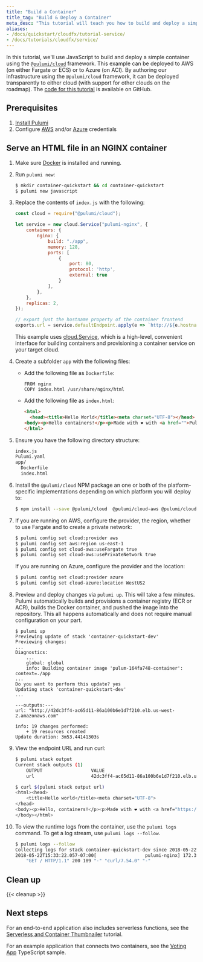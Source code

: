 ```yaml
---
title: "Build a Container"
title_tag: "Build & Deploy a Container"
meta_desc: "This tutorial will teach you how to build and deploy a simple Dockerized application to AWS or Azure using Pulumi Cloud Framework."
aliases:
- /docs/quickstart/cloudfx/tutorial-service/
- /docs/tutorials/cloudfx/service/
---
```


In this tutorial, we'll use JavaScript to build and deploy a simple container using the [`@pulumi/cloud`](/docs/reference/pkg/nodejs/pulumi/cloud) framework.  This example can be deployed to AWS (on either Fargate or ECS) or to Azure (on ACI).  By authoring our infrastructure using the `@pulumi/cloud` framework, it can be deployed transparently to either cloud (with support for other clouds on the roadmap). The [code for this tutorial](https://github.com/pulumi/examples/tree/master/cloud-js-containers) is available on GitHub.

## Prerequisites

1. [Install Pulumi](/docs/install/)
1. Configure [AWS](/registry/packages/aws/installation-configuration/) and/or [Azure](/registry/packages/azure/installation-configuration/) credentials

## Serve an HTML file in an NGINX container

1. Make sure [Docker](https://docs.docker.com/install/) is installed and running.

1. Run `pulumi new`:

    ```bash
    $ mkdir container-quickstart && cd container-quickstart
    $ pulumi new javascript
    ```

1. Replace the contents of `index.js` with the following:

    ```javascript
    const cloud = require("@pulumi/cloud");

    let service = new cloud.Service("pulumi-nginx", {
        containers: {
            nginx: {
                build: "./app",
                memory: 128,
                ports: [
                    {
                        port: 80,
                        protocol: 'http',
                        external: true
                    }
                ],
            },
        },
        replicas: 2,
    });

    // export just the hostname property of the container frontend
    exports.url = service.defaultEndpoint.apply(e => `http://${e.hostname}`);
    ```

    This example uses [cloud.Service](/docs/reference/pkg/nodejs/pulumi/cloud#Service), which is a high-level, convenient interface for building containers and provisioning a container service on your target cloud.

1. Create a subfolder `app` with the following files:

    - Add the following file as `Dockerfile`:

      ```docker
      FROM nginx
      COPY index.html /usr/share/nginx/html
      ```

    - Add the following file as `index.html`:

      ```html
      <html>
        <head><title>Hello World</title><meta charset="UTF-8"></head>
      <body><p>Hello containers!</p><p>Made with ❤️ with <a href="">Pulumi</a></p></body>
      </html>
      ```

1. Ensure you have the following directory structure:

    ```bash
    index.js
    Pulumi.yaml
    app/
      Dockerfile
      index.html
    ```

1. Install the `@pulumi/cloud` NPM package an one or both of the platform-specific implementations depending on which platform you will deploy to:

    ```bash
    $ npm install --save @pulumi/cloud  @pulumi/cloud-aws @pulumi/cloud-azure
    ```

1. If you are running on AWS, configure the provider, the region, whether to use Fargate and to create a private network:

    ```bash
    $ pulumi config set cloud:provider aws
    $ pulumi config set aws:region us-east-1
    $ pulumi config set cloud-aws:useFargate true
    $ pulumi config set cloud-aws:usePrivateNetwork true
    ```

    If you are running on Azure, configure the provider and the location:

    ```bash
    $ pulumi config set cloud:provider azure
    $ pulumi config set cloud-azure:location WestUS2
    ```

1. Preview and deploy changes via `pulumi up`. This will take a few minutes. Pulumi automatically builds and provisions a container registry (ECR or ACR), builds the Docker container, and pushed the image into the repository. This all happens automatically and does not require manual configuration on your part.

    ```
    $ pulumi up
    Previewing update of stack 'container-quickstart-dev'
    Previewing changes:
    ...
    Diagnostics:
        ...
        global: global
        info: Building container image 'pulum-164fa748-container': context=./app
    ...
    Do you want to perform this update? yes
    Updating stack 'container-quickstart-dev'
    ...

    ---outputs:---
    url: "http://42dc3ff4-ac65d11-86a100b6e1d7f210.elb.us-west-2.amazonaws.com"

    info: 19 changes performed:
        + 19 resources created
    Update duration: 3m53.44141303s
    ```

1. View the endpoint URL and run curl:

    ```bash
    $ pulumi stack output
    Current stack outputs (1)
        OUTPUT                  VALUE
        url                     42dc3ff4-ac65d11-86a100b6e1d7f210.elb.us-west-2.amazonaws.com

    $ curl $(pulumi stack output url)
    <html><head>
        <title>Hello world</title><meta charset="UTF-8">
    </head>
    <body><p>Hello, containers!</p><p>Made with ❤️ with <a href="https://pulumi.com">Pulumi</a></p>
    </body></html>
    ```

1. To view the runtime logs from the container, use the `pulumi logs` command. To get a log stream, use `pulumi logs --follow`.

    ```bash
    $ pulumi logs --follow
    Collecting logs for stack container-quickstart-dev since 2018-05-22T14:25:46.000-07:00.
    2018-05-22T15:33:22.057-07:00[                  pulumi-nginx] 172.31.13.248 - - [22/May/2018:22:33:22 +0000]
        "GET / HTTP/1.1" 200 189 "-" "curl/7.54.0" "-"
    ```

## Clean up

{{< cleanup >}}

## Next steps

For an end-to-end application also includes serverless functions, see the [Serverless and Container Thumbnailer](/docs/tutorials/cloudfx/thumbnailer/) tutorial.

For an example application that connects two containers, see the [Voting App](https://github.com/pulumi/examples/tree/master/cloud-ts-voting-app) TypeScript sample.
